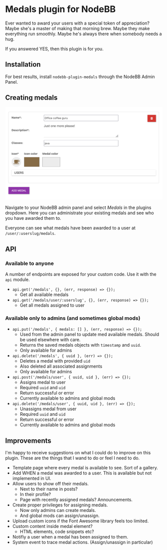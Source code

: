 # Medals plugin for **NodeBB**

Ever wanted to award your users with a special token of appreciation? Maybe she's a master of making that morning brew. Maybe they make everything run smoothly. Maybe he's always there when somebody needs a hug.

If you answered YES, then this plugin is for you.

## Installation

For best results, install `nodebb-plugin-medals` through the NodeBB Admin Panel.

## Creating medals
![Medal creation](/images/admin.png)

Navigate to your NodeBB admin panel and select *Medals* in the plugins dropdown. Here you can administrate your existing medals and see who you have awarded them to.

Everyone can see what medals have been awarded to a user at `/user/:userslug/medals`.

## API
### Available to anyone
A number of endpoints are exposed for your custom code. Use it with the `api` module.
- `api.get('/medals', {}, (err, response) => {});`
  - Get all available medals
- `api.get('/medals/user/:userslug', {}, (err, response) => {});`
  - Get all medals assigned to user

### Available only to admins (and sometimes global mods)
- `api.put('/medals', { medals: [] }, (err, response) => {});`
  - Used from the admin panel to update med available medals. Should be used elsewhere with care.
  - Returns the saved medals objects with `timestamp` and `uuid`.
  - Only available for admins
- `api.delete('/medals', { uuid }, (err) => {});`
  - Deletes a medal with provided `uid`
  - Also deleted all associated assignments
  - Only available for admins
- `api.post('/medals/user', { uuid, uid }, (err) => {});`
  - Assigns medal to user
  - Required `uuid` and `uid`
  - Return successful or error
  - Currently available to admins and global mods
- `api.delete('/medals/user', { uuid, uid }, (err) => {});`
  - Unassigns medal from user
  - Required `uuid` and `uid`
  - Return successful or error
  - Currently available to admins and global mods

## Improvements
I'm happy to receive suggestions on what I could do to improve on this plugin. These are the things that I wand to do or feel I need to do.

- Template page where every medal is available to see. Sort of a gallery.
- Add WHEN a medal was awarded to a user. This is available but not implemented in UI.
- Allow users to show off their medals.
  - Next to their name in posts?
  - In their profile?
  - Page with recently assigned medals? Announcements.
- Create proper privileges for assigning medals.
  - Now only admins can create medals.
  - And global mods can assign/unassign.
- Upload custom icons if the Font Awesome library feels too limited.
- Custom content inside medal element?
  - HTML elements, code snippets etc?
- Notifiy a user when a medal has been assigned to them.
- System event to trace medal actions. (Assign/unassign in particular)